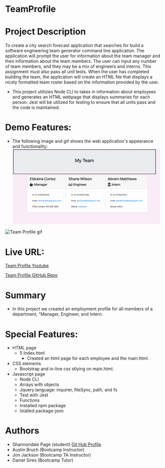 # TeamProfile

# Project Description
To create a city search forecast application that searches for build a software engineering team generator command line application. The application will prompt the user for information about the team manager and then information about the team members. The user can input any number of team members, and they may be a mix of engineers and interns. This assignment must also pass all unit tests. When the user has completed building the team, the application will create an HTML file that displays a nicely formatted team roster based on the information provided by the user.

* This project utilizies Node CLI to takes in information about employees and generates an HTML webpage that displays summaries for each person. Jest will be utilized for testing to ensure that all units pass and the code is maintained.  

# Demo Features:
* The following image and gif shows the web application's appearance and functionality:
![TeamProfile](./Assets/liveview.png)

![Team Profile gif](Assets/teamprofilegi.gif)

# Live URL:
<a href="https://youtu.be/3WCP28esXRA">Team Profile Youtube</a>

<a href="https://github.com/sjohn214/TeamProfile.git">Team Profile GitHub Repo</a>

# Summary
* In this project we created an employment profile for all members of a department, "Manager, Engineer, and Intern. 

# Special Features:
* HTML page
  * 5 Index.html
    * Created an html page for each employee and the main.html.
* CSS elements 
  * Bootstrap and in-line css stlying on main.html.
* Javascript page
  * Node CLI
  * Arrays with objects
  * Jquery language: inquirer, fileSync, path, and fs 
  * Test with Jest
  * Functions
  * Installed npm package
  * Istalled package-json


# Authors
* Shannondale Page (student) <a href="https://github.com/sjohn214">Git Hub Profile</a>
* Austin Bruch (Bootcamp Instructor)
* Jon Jackson (Bootcamp TA Instructor)
* Daniel Sires (Bootcamp Tutor)